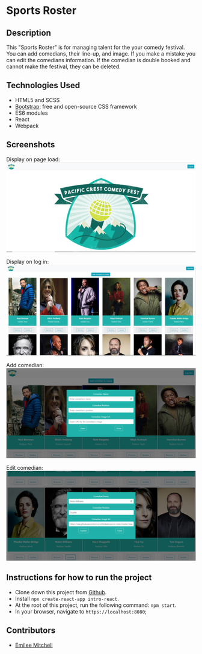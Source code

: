 # Sports Roster

## Description
This "Sports Roster" is for managing talent for the your comedy festival. You can add comedians, their line-up, and image. If you make a mistake you can edit the comedians information. If the comedian is double booked and cannot make the festival, they can be deleted.

## Technologies Used

* HTML5 and SCSS
* [Bootstrap](https://getbootstrap.com/): free and open-source CSS framework
* ES6 modules
* React
* Webpack

## Screenshots
Display on page load:
![on load](https://raw.githubusercontent.com/EmileeA/sports-roster/master/screenshots/DisplayOnLoad.png)

Display on log in:
![on load](https://raw.githubusercontent.com/EmileeA/sports-roster/master/screenshots/DisplayOnLogin.png)

Add comedian:
![on load](https://raw.githubusercontent.com/EmileeA/sports-roster/master/screenshots/AddComedian.png)

Edit comedian:
![on load](https://raw.githubusercontent.com/EmileeA/sports-roster/master/screenshots/UpdateComedian.png)

## Instructions for how to run the project

* Clone down this project from [Github](https://github.com/EmileeA/sports-roster).
* Install `npx create-react-app intro-react`.
* At the root of this project, run the following command: `npm start`.
* In your browser, navigate to `https://localhost:8080`;

## Contributors
* [Emilee Mitchell](https://github.com/EmileeA)